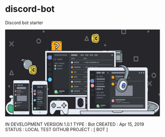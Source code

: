 # discord-bot
Discord bot starter


![Bot](d_Wallpaper.png)

IN DEVELOPMENT
VERSION 1.0.1
TYPE : Bot
CREATED : Apr 15, 2019
STATUS : LOCAL TEST
GITHUB PROJECT : [ BOT ]

